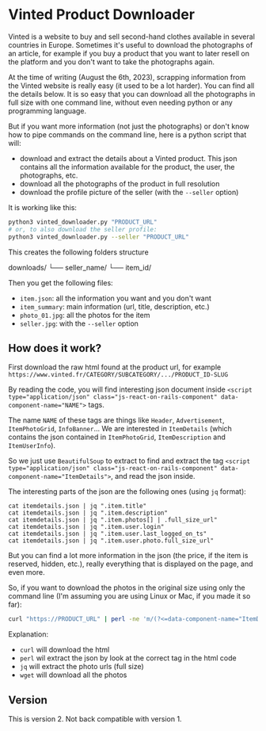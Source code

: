 # Vinted Product Downloader

Vinted is a website to buy and sell second-hand clothes available in several countries in Europe.  Sometimes it's useful to download the photographs of an article, for example if you buy a product that you want to later resell on the platform and you don't want to take the photographs again.

At the time of writing (August the 6th, 2023), scrapping information from the Vinted website is really easy (it used to be a lot harder).  You can find all the details below. It is so easy that you can download all the photographs in full size with one command line, without even needing python or any programming language.

But if you want more information (not just the photographs) or don't know how to pipe commands on the command line, here is a python script that will:

- download and extract the details about a Vinted product. This json contains all the information available for the product, the user, the photographs, etc.
- download all the photographs of the product in full resolution
- download the profile picture of the seller (with the `--seller` option)

It is working like this:

```bash
python3 vinted_downloader.py "PRODUCT_URL"
# or, to also download the seller profile:
python3 vinted_downloader.py --seller "PRODUCT_URL"
```

This creates the following folders structure

downloads/
└── seller_name/
    └── item_id/

Then you get the following files:

- `item.json`: all the information you want and you don't want
- `item_summary`: main information (url, title, description, etc.)
- `photo_01.jpg`: all the photos for the item
- `seller.jpg`: with the `--seller` option


## How does it work?

First download the raw html found at the product url, for example `https://www.vinted.fr/CATEGORY/SUBCATEGORY/.../PRODUCT_ID-SLUG`

By reading the code, you will find interesting json document inside `<script type="application/json" class="js-react-on-rails-component" data-component-name="NAME">` tags.

The name `NAME` of these tags are things like `Header`, `Advertisement`, `ItemPhotoGrid`, `InfoBanner`... We are interested in `ItemDetails` (which contains the json contained in `ItemPhotoGrid`, `ItemDescription` and `ItemUserInfo`).

So we just use `BeautifulSoup` to extract to find and extract the tag `<script type="application/json" class="js-react-on-rails-component" data-component-name="ItemDetails">`, and read the json inside.

The interesting parts of the json are the following ones (using `jq` format):

```
cat itemdetails.json | jq ".item.title"
cat itemdetails.json | jq ".item.description"
cat itemdetails.json | jq ".item.photos[] | .full_size_url"
cat itemdetails.json | jq ".item.user.login"
cat itemdetails.json | jq ".item.user.last_logged_on_ts"
cat itemdetails.json | jq ".item.user.photo.full_size_url"
```

But you can find a lot more information in the json (the price, if the item is reserved, hidden, etc.), really everything that is displayed on the page, and even more.

So, if you want to download the photos in the original size using only the command line (I'm assuming you are using Linux or Mac, if you made it so far):

```bash
curl "https://PRODUCT_URL" | perl -ne 'm/(?<=data-component-name="ItemDetails").+?(\{.+?\})(?=<\/script>)/ && print "$1"' | jq -r ".item.photos[] | .full_size_url" | xargs wget
```

Explanation:

- `curl` will download the html
- `perl` wil extract the json by look at the correct tag in the html code
- `jq` will extract the photo urls (full size)
- `wget` will download all the photos


## Version

This is version 2. Not back compatible with version 1.
